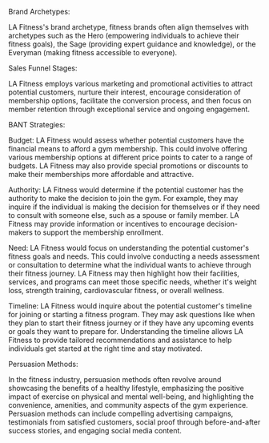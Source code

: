 Brand Archetypes:

LA Fitness's brand archetype, fitness brands often align themselves with archetypes such as the Hero (empowering individuals to achieve their fitness goals), the Sage (providing expert guidance and knowledge), or the Everyman (making fitness accessible to everyone).

Sales Funnel Stages: 

LA Fitness employs various marketing and promotional activities to attract potential customers, nurture their interest, encourage consideration of membership options, facilitate the conversion process, and then focus on member retention through exceptional service and ongoing engagement.

BANT Strategies: 

Budget: LA Fitness would assess whether potential customers have the financial means to afford a gym membership. This could involve offering various membership options at different price points to cater to a range of budgets. LA Fitness may also provide special promotions or discounts to make their memberships more affordable and attractive. 

Authority: LA Fitness would determine if the potential customer has the authority to make the decision to join the gym. For example, they may inquire if the individual is making the decision for themselves or if they need to consult with someone else, such as a spouse or family member. LA Fitness may provide information or incentives to encourage decision-makers to support the membership enrollment. 

Need: LA Fitness would focus on understanding the potential customer's fitness goals and 
needs. This could involve conducting a needs assessment or consultation to determine what the individual wants to achieve through their fitness journey. LA Fitness may then highlight how their facilities, services, and programs can meet those specific needs, whether it's weight loss, strength training, cardiovascular fitness, or overall wellness. 

Timeline: LA Fitness would inquire about the potential customer's timeline for joining or starting a fitness program. They may ask questions like when they plan to start their fitness journey or if they have any upcoming events or goals they want to prepare for. Understanding the timeline allows LA Fitness to provide tailored recommendations and assistance to help individuals get started at the right time and stay motivated.


Persuasion Methods: 

In the fitness industry, persuasion methods often revolve around showcasing the benefits of a healthy lifestyle, emphasizing the positive impact of exercise on physical and mental well-being, and highlighting the convenience, amenities, and community aspects of the gym experience. Persuasion methods can include compelling advertising campaigns, testimonials from satisfied customers, social proof through before-and-after success stories, and engaging social media content.


